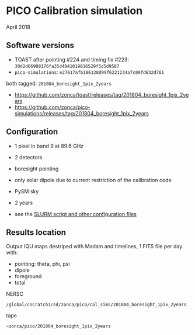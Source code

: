 PICO Calibration simulation
==========================

April 2018


## Software versions

* TOAST after pointing #224 and timing fix #223: `30d2d66908176fa35d4041019816529f5d5d9587`
* `pico-simulations`: `e27617afb186128d99f6221234a7c09fd632d761`

both tagged: `201804_boresight_1pix_2years`

* <https://github.com/zonca/toast/releases/tag/201804_boresight_1pix_2years>
* <https://github.com/zonca/pico-simulations/releases/tag/201804_boresight_1pix_2years>

## Configuration

* 1 pixel in band 9 at 89.6 GHz
* 2 detectors 
* boresight pointing
* only solar dipole due to current restriction of the calibration code
* PySM sky
* 2 years

* see the [SLURM script and other configuration files](https://github.com/zonca/pico-simulations/tree/e27617afb186128d99f6221234a7c09fd632d761/calibration_sim)



## Results location

Output IQU maps destriped with Madam and timelines, 1 FITS file per day with:

* pointing: theta, phi, psi
* dipole
* foreground
* total

NERSC

`/global/cscratch1/sd/zonca/pico/cal_sims/201804_boresight_1pix_2years`

tape

`~zonca/pico/201804_boresight_1pix_2years`
